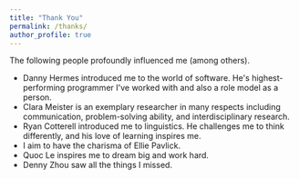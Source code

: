 ```yaml
---
title: "Thank You"
permalink: /thanks/
author_profile: true
---
```


The following people profoundly influenced me (among others).

* Danny Hermes introduced me to the world of software. He's highest-performing programmer I've worked with and also a role model as a person. 
* Clara Meister is an exemplary researcher in many respects including communication, problem-solving ability, and interdisciplinary research.
* Ryan Cotterell introduced me to linguistics. He challenges me to think differently, and his love of learning inspires me.
* I aim to have the charisma of Ellie Pavlick.
* Quoc Le inspires me to dream big and work hard. 
* Denny Zhou saw all the things I missed.

<!-- And thank you to my high school teachers: Michael Auerbach, Ashley Jones, and Duncan Forbes. -->
